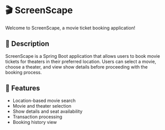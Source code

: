 # 🎬 ScreenScape
Welcome to ScreenScape, a movie ticket booking application!

## 📝 Description
ScreenScape is a Spring Boot application that allows users to book movie tickets for theaters in their preferred location.
Users can select a movie, choose a theater, and view show details before proceeding with the booking process.

## 🚀 Features
- Location-based movie search
- Movie and theater selection
- Show details and seat availability
- Transaction processing
- Booking history view
